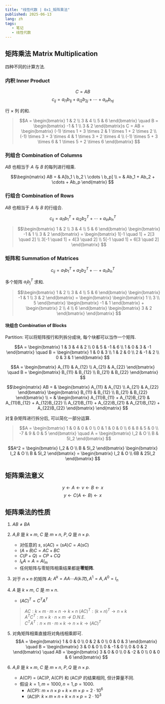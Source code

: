 ```yaml
---
title: "线性代数 | 0x1_矩阵乘法"
published: 2025-06-13
lang: zh
tags:
   - 笔记
   - 线性代数
---
```


## 矩阵乘法 Matrix Multiplication

四种不同的计算方法.

### 内积 Inner Product

$$C = AB$$
$$c_{ij} = a_{i1}b_{1j} + a_{i2}b_{2j} + \cdots + a_{in}b_{nj}$$

行 $\times$ 列 的和.  

> $$A = \begin{bmatrix} 
   1 & 2 \\ 
   3 & 4 \\ 
   5 & 6 
\end{bmatrix} \quad 
B = \begin{bmatrix}
   -1 & 1 \\ 
   3 & 2 
\end{bmatrix}s
C = AB = \begin{bmatrix}
   (-1) \times 1 + 3 \times 2 & 1 \times 1 + 2 \times 2 \\ 
   (-1) \times 3 + 3 \times 4 & 1 \times 3 + 2 \times 4 \\ 
   (-1) \times 5 + 3 \times 6 & 1 \times 5 + 2 \times 6 
\end{bmatrix}
$$

### 列组合 Combination of Columns 

$AB$ 也相当于 $A$ 与 $B$ 的每列进行相乘.

$$\begin{matrix}
AB = & A[b_1 \ b_2 \ \cdots \ b_p] \\
   = & Ab_1 + Ab_2 + \cdots + Ab_p
\end{matrix}
$$

### 行组合 Combination of Rows

$AB$ 也相当于 $A$ 与 $B$ 的行组合.

$$c_{ij} = a_{i1}b^T_1 + a_{i2}b^T_2 + \cdots + a_{in}b^T_n$$

> $$\begin{bmatrix} 
   1 & 2 \\ 
   3 & 4 \\ 
   5 & 6 
\end{bmatrix} 
\begin{bmatrix} 
   -1 & 1 \\ 
   3 & 2
\end{bmatrix} 
= 
\begin{bmatrix} 
   1[-1 \quad 1] + 2[3 \quad 2] \\ 
   3[-1 \quad 1] + 4[3 \quad 2] \\ 
   5[-1 \quad 1] + 6[3 \quad 2]
\end{bmatrix} 
$$

### 矩阵和 Summation of Matrices

$$c_{ij} = a_1b^T_1 + a_2b^T_2 + \cdots + a_nb^T_n$$

多个矩阵 $a_ib^T_j$ 求和.

> $$\begin{bmatrix} 
   1 & 2 \\ 
   3 & 4 \\ 
   5 & 6
\end{bmatrix} 
\begin{bmatrix} 
   -1 & 1 \\ 
   3 & 2 
\end{bmatrix} = 
\begin{bmatrix} 
   \begin{bmatrix} 
      1 \\ 
      3 \\ 
      5 
   \end{bmatrix} 
   \begin{bmatrix} 
      -1 & 1 
   \end{bmatrix} + 
   \begin{bmatrix} 
      2 \\ 
      4 \\ 
      6 
   \end{bmatrix} 
   \begin{bmatrix} 
      3 & 2 
   \end{bmatrix} 
\end{bmatrix}
$$

#### 块组合 Combination of Blocks

Partition: 可以将矩阵按行和列拆分成块, 每个块都可以当作一个矩阵.

$$A = \begin{bmatrix}
   1 & 3 & 4 & 2 \\ 
   0 & 5 & -1 & 6 \\ 
   1 & 0 & 3 & -1 
\end{bmatrix}  \quad
B = \begin{bmatrix}
   1 & 0 & 3 \\ 
   1 & 2 & 0 \\ 
   2 & -1 & 2 \\ 
   0 & 3 & 1 
 \end{bmatrix}
$$

$$A = \begin{bmatrix}
   A_{11} & A_{12} \\ 
   A_{21} & A_{22} 
\end{bmatrix} \quad 
B = \begin{bmatrix}
   B_{11} & B_{12} \\ 
   B_{21} & B_{22} 
\end{bmatrix}
$$

$$\begin{matrix}
AB = & 
   \begin{bmatrix}
      A_{11} & A_{12} \\ 
      A_{21} & A_{22} 
   \end{bmatrix} 
   \begin{bmatrix}
      B_{11} & B_{12} \\ 
      B_{21} & B_{22} 
   \end{bmatrix} \\
   = & \begin{bmatrix} A_{11}B_{11} + A_{12}B_{21} & A_{11}B_{12} + A_{12}B_{22} \\ A_{21}B_{11} + A_{22}B_{21} & A_{21}B_{12} + A_{22}B_{22} \end{bmatrix}
\end{matrix}
$$

对复杂矩阵进行拆分后, 可以简化一部分运算.

>$$A = \begin{bmatrix}
   1 & 0 & 0 & 0 \\ 
   0 & 1 & 0 & 0 \\ 
   6 & 8 & 5 & 0 \\ 
   -7 & 9 & 0 & 5 
\end{bmatrix} \quad 
A = 
\begin{bmatrix}
   I_2 & O \\ 
   B & 5I_2 
\end{bmatrix}
$$

$$A^2 = \begin{bmatrix}
   I_2 & O \\ 
   B & 5I_2 
\end{bmatrix} 
\begin{bmatrix}
   I_2 & O \\ 
   B & 5I_2 
\end{bmatrix} = 
\begin{bmatrix}
   I_2 & O \\ 
   6B & 25I_2 
\end{bmatrix}
$$

## 矩阵乘法意义

$$y \leftarrow A \leftarrow v \leftarrow B \leftarrow x$$
$$y \leftarrow C(A \leftarrow B) \leftarrow x$$ 

## 矩阵乘法的性质

1. $AB \not = BA$
2. $A$,$B$ 是 $k \times m$, $C$ 是 $m \times n$, $P,Q$ 是 $n \times p$.
   - 对任意的 $s$, $s(AC) = (sA)C = A(sC)$  
   - $(A + B)C = AC + BC$  
   - $C(P+Q)=CP+CQ$  
   - $I_kA = A = AI_m$  
   - 任何矩阵与零矩阵相乘结果都是**零矩阵**.
3. 对于 $n \times n$ 的矩阵 $A$: $A^k = AA \cdots A(k次), A^1=A, A^0 = I_n$
4. $A$ 是 $k \times m$, $C$ 是 $m \times n$.
   - $(AC)^T = C^TA^T$

   > $AC: k \times m \cdot m \times n \rightarrow k \times n$
   > $(AC)^T: (k \times n)^T \rightarrow n \times k$  
   > $A^TC^T: m \times k \cdot n \times m \not \rightarrow D.N.E.$  
   > $C^TA^T: n \times m \cdot m \times k \rightarrow n \times k \rightarrow (AC)^T$

5. 对角矩阵相乘直接将对角线相乘即可.
   $$A = \begin{bmatrix}
      1 & 0 & 0 \\
      0 & 2 & 0 \\ 
      0 & 0 & 3 
   \end{bmatrix} \quad 
   B = \begin{bmatrix}
      3 & 0 & 0 \\
      0 & -1 & 0 \\ 
      0 & 0 & 2 
   \end{bmatrix} \quad 
   AB = \begin{bmatrix}
      3 & 0 & 0 \\
      0 & -2 & 0 \\ 
      0 & 0 & 6 
   \end{bmatrix}
   $$

6. $A$,$B$ 是 $k \times m$, $C$ 是 $m \times n$, $P,Q$ 是 $n \times p$.
   - A(CP) = (AC)P, A(CP) 和 (AC)P 的结果相同, 但计算量不同.
   - 假设 $k = 1, m = 1000, n = 1, p = 1000$.
     - A(CP): $m \times n \times p + k \times m \times p = 2 \cdot 10^6$
     - (AC)P: $k \times m \times n + k \times n \times p = 2 \cdot 10^3$
